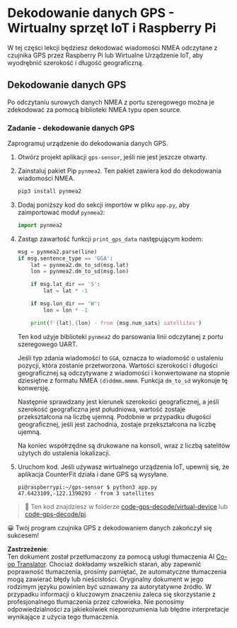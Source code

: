 <!--
CO_OP_TRANSLATOR_METADATA:
{
  "original_hash": "cbb8c285bc64c5192fae3368fb5077d2",
  "translation_date": "2025-08-26T07:32:36+00:00",
  "source_file": "3-transport/lessons/1-location-tracking/single-board-computer-gps-decode.md",
  "language_code": "pl"
}
-->
# Dekodowanie danych GPS - Wirtualny sprzęt IoT i Raspberry Pi

W tej części lekcji będziesz dekodować wiadomości NMEA odczytane z czujnika GPS przez Raspberry Pi lub Wirtualne Urządzenie IoT, aby wyodrębnić szerokość i długość geograficzną.

## Dekodowanie danych GPS

Po odczytaniu surowych danych NMEA z portu szeregowego można je zdekodować za pomocą biblioteki NMEA typu open source.

### Zadanie - dekodowanie danych GPS

Zaprogramuj urządzenie do dekodowania danych GPS.

1. Otwórz projekt aplikacji `gps-sensor`, jeśli nie jest jeszcze otwarty.

1. Zainstaluj pakiet Pip `pynmea2`. Ten pakiet zawiera kod do dekodowania wiadomości NMEA.

    ```sh
    pip3 install pynmea2
    ```

1. Dodaj poniższy kod do sekcji importów w pliku `app.py`, aby zaimportować moduł `pynmea2`:

    ```python
    import pynmea2
    ```

1. Zastąp zawartość funkcji `print_gps_data` następującym kodem:

    ```python
    msg = pynmea2.parse(line)
    if msg.sentence_type == 'GGA':
        lat = pynmea2.dm_to_sd(msg.lat)
        lon = pynmea2.dm_to_sd(msg.lon)

        if msg.lat_dir == 'S':
            lat = lat * -1

        if msg.lon_dir == 'W':
            lon = lon * -1

        print(f'{lat},{lon} - from {msg.num_sats} satellites')
    ```

    Ten kod użyje biblioteki `pynmea2` do parsowania linii odczytanej z portu szeregowego UART.

    Jeśli typ zdania wiadomości to `GGA`, oznacza to wiadomość o ustaleniu pozycji, która zostanie przetworzona. Wartości szerokości i długości geograficznej są odczytywane z wiadomości i konwertowane na stopnie dziesiętne z formatu NMEA `(d)ddmm.mmmm`. Funkcja `dm_to_sd` wykonuje tę konwersję.

    Następnie sprawdzany jest kierunek szerokości geograficznej, a jeśli szerokość geograficzna jest południowa, wartość zostaje przekształcona na liczbę ujemną. Podobnie w przypadku długości geograficznej, jeśli jest zachodnia, zostaje przekształcona na liczbę ujemną.

    Na koniec współrzędne są drukowane na konsoli, wraz z liczbą satelitów użytych do ustalenia lokalizacji.

1. Uruchom kod. Jeśli używasz wirtualnego urządzenia IoT, upewnij się, że aplikacja CounterFit działa i dane GPS są wysyłane.

    ```output
    pi@raspberrypi:~/gps-sensor $ python3 app.py 
    47.6423109,-122.1390293 - from 3 satellites
    ```

> 💁 Ten kod znajdziesz w folderze [code-gps-decode/virtual-device](../../../../../3-transport/lessons/1-location-tracking/code-gps-decode/virtual-device) lub [code-gps-decode/pi](../../../../../3-transport/lessons/1-location-tracking/code-gps-decode/pi).

😀 Twój program czujnika GPS z dekodowaniem danych zakończył się sukcesem!

**Zastrzeżenie**:  
Ten dokument został przetłumaczony za pomocą usługi tłumaczenia AI [Co-op Translator](https://github.com/Azure/co-op-translator). Chociaż dokładamy wszelkich starań, aby zapewnić poprawność tłumaczenia, prosimy pamiętać, że automatyczne tłumaczenia mogą zawierać błędy lub nieścisłości. Oryginalny dokument w jego rodzimym języku powinien być uznawany za autorytatywne źródło. W przypadku informacji o kluczowym znaczeniu zaleca się skorzystanie z profesjonalnego tłumaczenia przez człowieka. Nie ponosimy odpowiedzialności za jakiekolwiek nieporozumienia lub błędne interpretacje wynikające z użycia tego tłumaczenia.